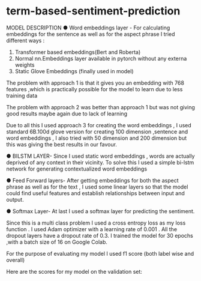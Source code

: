 # term-based-sentiment-prediction


MODEL DESCRIPTION
●	Word embeddings layer - For calculating embeddings for the sentence as well as for the aspect phrase I tried different ways :

1)	Transformer based embeddings(Bert and Roberta) 
2)	Normal nn.Embeddings layer available in pytorch without any externa weights
3)	Static Glove Embeddings  (finally used in model)


The problem with approach 1 is that it gives you an  embedding with 768 features ,which is practically possible for the model to learn due to less training data

The problem with approach 2 was better than approach 1 but was not giving good results maybe again due to lack of learning 

Due to all this I used approach 3 for creating the word embeddings , I used standard           6B.100d glove version for creating 100 dimension ,sentence and word embeddings , I also tried with 50 dimension and 200 dimension but this was giving the best results in our favour.

●	BILSTM LAYER-  Since I used static word embeddings  , words are actually deprived of any context in their vicinity. To solve this I used  a simple bi-lstm network for  generating contextualized word embeddings

●	Feed Forward layers-  After getting embeddings for both the aspect phrase as well as for the text , I used some linear layers so that the model could find useful features and establish relationships between input and output. 

●	Softmax Layer-  At last I used a softmax layer for predicting the sentiment. 


Since this is a multi class problem I used a cross entropy loss as my loss function . I used Adam optimizer with a learning rate of 0.001 . All the dropout layers have a dropout rate of 0.3. I trained the model for 30 epochs ,with a batch size of 16 on Google Colab.



For the purpose of evaluating my model I used  f1 score (both label wise and overall)

Here are the scores for my model on the validation set:

